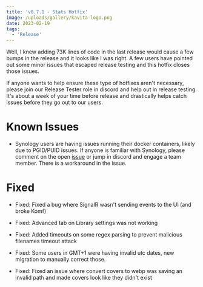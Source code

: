 ```yaml
---
title: 'v0.7.1 - Stats Hotfix'
image: /uploads/gallery/kavita-logo.png
date: 2023-02-19
tags:
  - 'Release'
---
```


Well, I knew adding 73K lines of code in the last release would cause a few bumps in the release and it looks like I was right. A few users have pointed out some minor issues that escaped release testing and this hotfix closes those issues.



If anyone wants to help ensure these type of hotfixes aren't necessary, please join our Release Tester role in discord and help out in release testing. It's about a week of your time before release and drastically helps catch issues before they go out to our users.



# Known Issues

- Synology users are having issues running their docker containers, likely due to PGID/PUID issues. If anyone is familiar with Synology, please comment on the open [issue](https://github.com/Kareadita/Kavita/issues/1806) or jump in discord and engage a team member. There is a workaround in the issue.



# Fixed

- Fixed: Fixed a bug where SignalR wasn't sending events to the UI (and broke Komf) 

- Fixed: Advanced tab on Library settings was not working

- Fixed: Added timeouts on some regex parsing to prevent malicious filenames timeout attack

- Fixed: Some users in GMT+1 were having invalid utc dates, new migration to manually correct those. 

- Fixed: Fixed an issue where convert covers to webp was saving an invalid path and made covers look like they didn't exist

